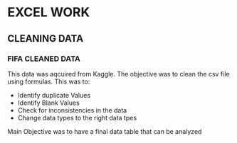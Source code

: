 <H1>EXCEL WORK</H1>
<H2>CLEANING DATA</H2>
<H3>FIFA CLEANED DATA</H3>
<P>This data was aqcuired from Kaggle. The objective was to clean the csv file using formulas. This was to:</P>
<ul>
  <li>Identify duplicate Values</li>
  <li>Identify Blank Values</li>
  <li>Check for inconsistencies in the data</li>
  <li>Change data types to the right data tpes</li>
</ul>
<p>Main Objective was to have a final data table that can be analyzed</p>
